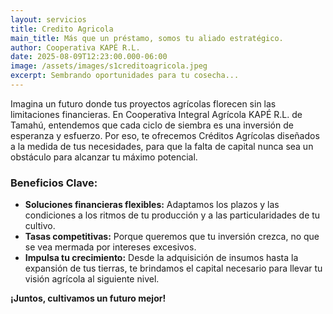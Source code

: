 ```yaml
---
layout: servicios
title: Credito Agricola
main_title: Más que un préstamo, somos tu aliado estratégico.
author: Cooperativa KAPÉ R.L.
date: 2025-08-09T12:23:00.000-06:00
image: /assets/images/s1creditoagricola.jpeg
excerpt: Sembrando oportunidades para tu cosecha...
---
```

Imagina un futuro donde tus proyectos agrícolas florecen sin las limitaciones financieras. En Cooperativa Integral Agrícola KAPÉ R.L. de Tamahú, entendemos que cada ciclo de siembra es una inversión de esperanza y esfuerzo. Por eso, te ofrecemos Créditos Agrícolas diseñados a la medida de tus necesidades, para que la falta de capital nunca sea un obstáculo para alcanzar tu máximo potencial.

### Beneficios Clave:

* **Soluciones financieras flexibles:** Adaptamos los plazos y las condiciones a los ritmos de tu producción y a las particularidades de tu cultivo.
* **Tasas competitivas:** Porque queremos que tu inversión crezca, no que se vea mermada por intereses excesivos.
* **Impulsa tu crecimiento:** Desde la adquisición de insumos hasta la expansión de tus tierras, te brindamos el capital necesario para llevar tu visión agrícola al siguiente nivel.

**¡Juntos, cultivamos un futuro mejor!**
